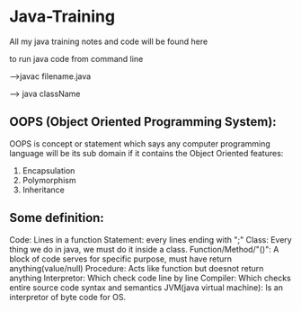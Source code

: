 # Java-Training
All my java training notes and code will be found here

to run java code from command line

-->javac filename.java 

--> java className
## OOPS (Object Oriented Programming System):
OOPS is concept or statement which says any computer programming language will be its sub domain if it contains the Object Oriented features:
1. Encapsulation
2. Polymorphism
3. Inheritance

## Some definition:
Code: Lines in a function
Statement: every lines ending with ";"
Class: Every thing we do in java, we must do it inside a class.
Function/Method/"()": A block of code serves for specific purpose, must have return anything(value/null)
Procedure: Acts like function but doesnot return anything
Interpretor: Which check code line by line
Compiler: Which checks entire source code syntax and semantics
JVM(java virtual machine): Is an interpretor of byte code for OS.
